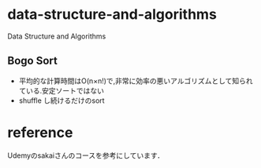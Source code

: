 # data-structure-and-algorithms
Data Structure and Algorithms

## Bogo Sort
- 平均的な計算時間はO(n×n!)で,非常に効率の悪いアルゴリズムとして知られている.安定ソートではない   
- shuffle し続けるだけのsort
# reference
Udemyのsakaiさんのコースを参考にしています．

